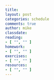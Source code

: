 ```yaml
---
title:
layout: post
categories: schedule
comments: true
author: mike
classdate:
reading:
- [ "", "" ]
homework:
- [ "", "" ]
exercises:
- [ "", "" ]
resources:
- [ "", "" ]
---
```

